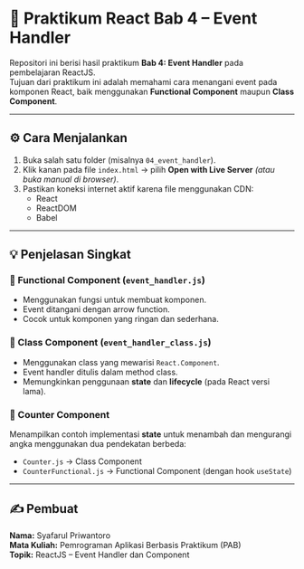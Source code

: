 # 🧩 Praktikum React Bab 4 – Event Handler

Repositori ini berisi hasil praktikum **Bab 4: Event Handler** pada pembelajaran ReactJS.  
Tujuan dari praktikum ini adalah memahami cara menangani event pada komponen React, baik menggunakan **Functional Component** maupun **Class Component**.

---


## ⚙️ Cara Menjalankan

1. Buka salah satu folder (misalnya `04_event_handler`).
2. Klik kanan pada file `index.html` → pilih **Open with Live Server** *(atau buka manual di browser)*.
3. Pastikan koneksi internet aktif karena file menggunakan CDN:
   - React
   - ReactDOM
   - Babel

---

## 💡 Penjelasan Singkat

### 🔸 Functional Component (`event_handler.js`)
- Menggunakan fungsi untuk membuat komponen.
- Event ditangani dengan arrow function.
- Cocok untuk komponen yang ringan dan sederhana.

### 🔸 Class Component (`event_handler_class.js`)
- Menggunakan class yang mewarisi `React.Component`.
- Event handler ditulis dalam method class.
- Memungkinkan penggunaan **state** dan **lifecycle** (pada React versi lama).

### 🔸 Counter Component
Menampilkan contoh implementasi **state** untuk menambah dan mengurangi angka menggunakan dua pendekatan berbeda:
- `Counter.js` → Class Component  
- `CounterFunctional.js` → Functional Component (dengan hook `useState`)

---

## ✍️ Pembuat
**Nama:** Syafarul Priwantoro  
**Mata Kuliah:** Pemrograman Aplikasi Berbasis Praktikum (PAB)  
**Topik:** ReactJS – Event Handler dan Component
